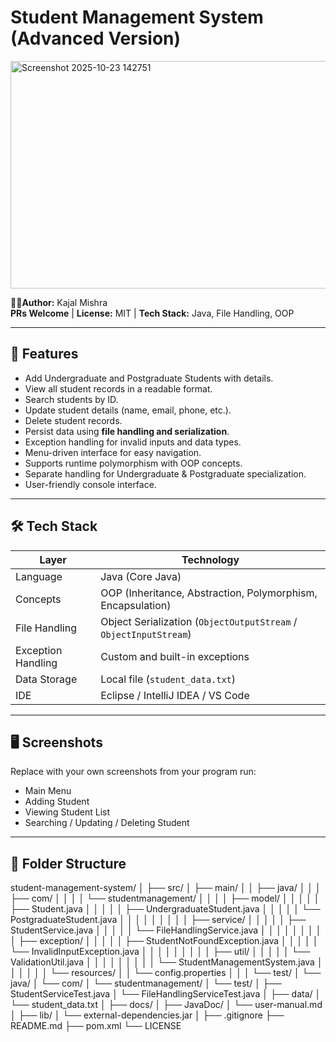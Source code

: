 
# Student Management System (Advanced Version)

<img width="5900" height="364" border-radius="50%" alt="Screenshot 2025-10-23 142751" src="https://github.com/user-attachments/assets/c599a4cf-67b5-499c-88d9-090d30fbc6d1" />

 <!-- Replace with your own logo -->

**👩‍💻Author:** Kajal Mishra  
**PRs Welcome** | **License:** MIT | **Tech Stack:** Java, File Handling, OOP  

---

## 🚀 Features
- Add Undergraduate and Postgraduate Students with details.
- View all student records in a readable format.
- Search students by ID.
- Update student details (name, email, phone, etc.).
- Delete student records.
- Persist data using **file handling and serialization**.
- Exception handling for invalid inputs and data types.
- Menu-driven interface for easy navigation.
- Supports runtime polymorphism with OOP concepts.
- Separate handling for Undergraduate & Postgraduate specialization.
- User-friendly console interface.

---

## 🛠️ Tech Stack
| Layer | Technology |
|-------|------------|
| Language | Java (Core Java) |
| Concepts | OOP (Inheritance, Abstraction, Polymorphism, Encapsulation) |
| File Handling | Object Serialization (`ObjectOutputStream` / `ObjectInputStream`) |
| Exception Handling | Custom and built-in exceptions |
| Data Storage | Local file (`student_data.txt`) |
| IDE | Eclipse / IntelliJ IDEA / VS Code |

---

## 🖥️ Screenshots
Replace with your own screenshots from your program run:

- Main Menu
- Adding Student
- Viewing Student List
- Searching / Updating / Deleting Student

---

## 📂 Folder Structure

student-management-system/
│
├── src/
│   ├── main/
│   │   ├── java/
│   │   │   ├── com/
│   │   │   │   └── studentmanagement/
│   │   │   │       ├── model/
│   │   │   │       │   ├── Student.java
│   │   │   │       │   ├── UndergraduateStudent.java
│   │   │   │       │   └── PostgraduateStudent.java
│   │   │   │       │
│   │   │   │       ├── service/
│   │   │   │       │   ├── StudentService.java
│   │   │   │       │   └── FileHandlingService.java
│   │   │   │       │
│   │   │   │       ├── exception/
│   │   │   │       │   ├── StudentNotFoundException.java
│   │   │   │       │   └── InvalidInputException.java
│   │   │   │       │
│   │   │   │       ├── util/
│   │   │   │       │   └── ValidationUtil.java
│   │   │   │       │
│   │   │   │       └── StudentManagementSystem.java
│   │   │   │
│   │   └── resources/
│   │       └── config.properties
│   │
│   └── test/
│       └── java/
│           └── com/
│               └── studentmanagement/
│                   └── test/
│                       ├── StudentServiceTest.java
│                       └── FileHandlingServiceTest.java
│
├── data/
│   └── student_data.txt
│
├── docs/
│   ├── JavaDoc/
│   └── user-manual.md
│
├── lib/
│   └── external-dependencies.jar
│
├── .gitignore
├── README.md
├── pom.xml
└── LICENSE
